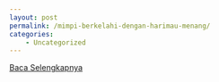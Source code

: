 ```yaml
---
layout: post
permalink: /mimpi-berkelahi-dengan-harimau-menang/
categories:
    - Uncategorized
---
```


[Baca Selengkapnya](/05)